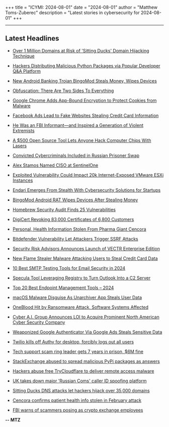 +++
title = "ICYMI: 2024-08-01"
date = "2024-08-01"
author = "Matthew Toms-Zuberec"
description = "Latest stories in cybersecurity for 2024-08-01"
+++

---------------------------------------------------------------------------
## Latest Headlines
- [Over 1 Million Domains at Risk of 'Sitting Ducks' Domain Hijacking Technique](https://thehackernews.com/2024/08/over-1-million-domains-at-risk-of.html)

- [Hackers Distributing Malicious Python Packages via Popular Developer Q&A Platform](https://thehackernews.com/2024/08/hackers-distributing-malicious-python.html)

- [New Android Banking Trojan BingoMod Steals Money, Wipes Devices](https://thehackernews.com/2024/08/new-android-banking-trojan-bingomod.html)

- [Obfuscation: There Are Two Sides To Everything](https://thehackernews.com/2024/08/obfuscation-there-are-two-sides-to.html)

- [Google Chrome Adds App-Bound Encryption to Protect Cookies from Malware](https://thehackernews.com/2024/08/google-chrome-adds-app-bound-encryption.html)

- [Facebook Ads Lead to Fake Websites Stealing Credit Card Information](https://thehackernews.com/2024/08/facebook-ads-lead-to-fake-websites.html)

- [He Was an FBI Informant—and Inspired a Generation of Violent Extremists](https://www.wired.com/story/the-dangerous-exploits-of-an-extremist-fbi-informant/)

- [A $500 Open Source Tool Lets Anyone Hack Computer Chips With Lasers](https://www.wired.com/story/rayv-lite-laser-chip-hacking-tool/)

- [Convicted Cybercriminals Included in Russian Prisoner Swap](https://www.securityweek.com/convinced-russian-cybercriminals-included-in-prisoner-swap/)

- [Alex Stamos Named CISO at SentinelOne](https://www.securityweek.com/alex-stamos-is-new-ciso-at-sentinelone/)

- [Exploited Vulnerability Could Impact 20k Internet-Exposed VMware ESXi Instances](https://www.securityweek.com/exploited-vulnerability-could-impact-20k-internet-exposed-vmware-esxi-instances/)

- [Endari Emerges From Stealth With Cybersecurity Solutions for Startups](https://www.securityweek.com/endari-emerges-from-stealth-with-cybersecurity-solutions-for-startups/)

- [BingoMod Android RAT Wipes Devices After Stealing Money](https://www.securityweek.com/bingomod-android-rat-wipes-devices-after-stealing-money/)

- [Homebrew Security Audit Finds 25 Vulnerabilities](https://www.securityweek.com/homebrew-security-audit-finds-25-vulnerabilities/)

- [DigiCert Revoking 83,000 Certificates of 6,800 Customers](https://www.securityweek.com/digicert-revoking-83000-certificates-of-6800-customers/)

- [Personal, Health Information Stolen From Pharma Giant Cencora](https://www.securityweek.com/personal-health-information-stolen-from-pharma-giant-cencora/)

- [Bitdefender Vulnerability Let Attackers Trigger SSRF Attacks](https://cybersecuritynews.com/bitdefender-ssrf-vulnerability/)

- [Security Risk Advisors Announces Launch of VECTR Enterprise Edition](https://cybersecuritynews.com/security-risk-advisors-announces-launch-of-vectr-enterprise-edition/)

- [New Flame Stealer Malware Attacking Users to Steal Credit Card Data](https://cybersecuritynews.com/new-flame-stealer-malware-attacking/)

- [10 Best SMTP Testing Tools for Email Security in 2024](https://cybersecuritynews.com/smtp-test-tools/)

- [Specula Tool Leveraging Registry to Turn Outlook Into a C2 Server](https://cybersecuritynews.com/specula-outlook-c2-registry/)

- [Top 20 Best Endpoint Management Tools – 2024](https://cybersecuritynews.com/endpoint-management-tools/)

- [macOS Malware Disguise As Unarchiver App Steals User Data](https://cybersecuritynews.com/macos-malware-unarchiver-data-theft/)

- [OneBlood Hit by Ransomware Attack, Software Systems Affected](https://cybersecuritynews.com/one-blood-hit-by-ransomware-attack/)

- [Cyber A.I. Group Announces LOI to Acquire Prominent North American Cyber Security Company](https://cybersecuritynews.com/prominent-north-american-cyber-security-company/)

- [Weaponized Google Authenticator Via Google Ads Steals Sensitive Data](https://cybersecuritynews.com/google-authenticator-malware-scam/)

- [Twilio kills off Authy for desktop, forcibly logs out all users](https://www.bleepingcomputer.com/news/security/twilio-kills-off-authy-for-desktop-forcibly-logs-out-all-users/)

- [Tech support scam ring leader gets 7 years in prison, $6M fine](https://www.bleepingcomputer.com/news/legal/tech-support-scam-ring-leader-gets-7-years-in-prison-6m-fine/)

- [StackExchange abused to spread malicious PyPi packages as answers](https://www.bleepingcomputer.com/news/security/stackexchange-abused-to-spread-malicious-pypi-packages-as-answers/)

- [Hackers abuse free TryCloudflare to deliver remote access malware](https://www.bleepingcomputer.com/news/security/hackers-abuse-free-trycloudflare-to-deliver-remote-access-malware/)

- [UK takes down major 'Russian Coms' caller ID spoofing platform](https://www.bleepingcomputer.com/news/security/uk-takes-down-russian-comms-caller-id-spoofing-platform-used-to-scam-170-000-people/)

- [Sitting Ducks DNS attacks let hackers hijack over 35,000 domains](https://www.bleepingcomputer.com/news/security/sitting-ducks-dns-attacks-let-hackers-hijack-over-35-000-domains/)

- [Cencora confirms patient health info stolen in February attack](https://www.bleepingcomputer.com/news/security/cencora-confirms-patient-health-info-stolen-in-february-attack/)

- [FBI warns of scammers posing as crypto exchange employees](https://www.bleepingcomputer.com/news/security/fbi-warns-of-scammers-posing-as-crypto-exchange-employees/)

**-- MTZ**